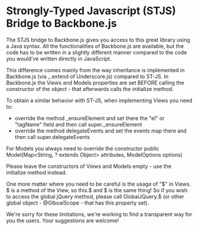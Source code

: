 Strongly-Typed Javascript (STJS) Bridge to Backbone.js
================================

The STJS bridge to Backbone.js gives you access to this great library using a Java syntax. All the functionalities of Backbone.js are available,
but the code has to be written in a slightly different manner compared to the code you would've written directly in JavaScript.

This difference comes mainly from the way inheritance is implemented in Backbone.js (via _.extend of Underscore.js) compared to ST-JS.
In Backbone.js the Views and Models properties are set BEFORE calling the constructor of the object - that afterwards calls the initialize method.

To obtain a similar behavior with ST-JS, when implementing Views you need to:
- override the method _ensureElement and set there the "el" or "tagName" field and then call super._ensureElement
- override the method delegateEvents and set the events map there and then call super.delegateEvents

For Models you always need to override the constructor public Model(Map<String, ? extends Object> attributes, ModelOptions options)
 
 Please leave the constructors of Views and Models empty - use the initialize method instead.
 
 One more matter where you need to be careful is the usage of "$" in Views. $ is a method of the View, so this.$ and $ is the same thing!
 So if you wish to access the global jQuery method, please call GlobalJQuery.$ (or other global object - @GlboalScope - that has this property set).
 
 We're sorry for these limitations, we're working to find a transparent way for you the users. Your suggestions are welcome! 